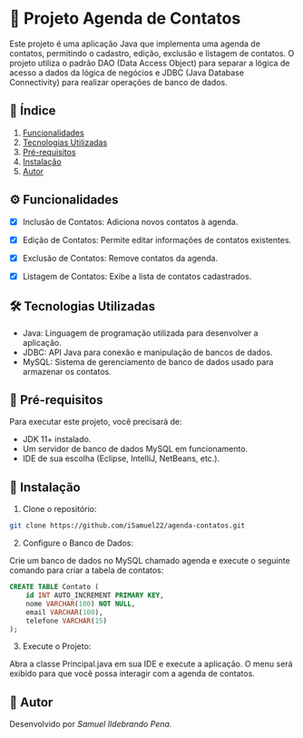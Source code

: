 # 📇 Projeto Agenda de Contatos
Este projeto é uma aplicação Java que implementa uma agenda de contatos, permitindo o cadastro, edição, exclusão e listagem de contatos. O projeto utiliza o padrão DAO (Data Access Object) para separar a lógica de acesso a dados da lógica de negócios e JDBC (Java Database Connectivity) para realizar operações de banco de dados.

## 📑 Índice
1. [Funcionalidades](#%EF%B8%8F-funcionalidades)
2. [Tecnologias Utilizadas](#-tecnologias-utilizadas)
3. [Pré-requisitos](#-pré-requisitos)
4. [Instalação](#-instalação)
5. [Autor](#-autor)

## ⚙️ Funcionalidades

- [X] Inclusão de Contatos: Adiciona novos contatos à agenda.

- [X] Edição de Contatos: Permite editar informações de contatos existentes.

- [X] Exclusão de Contatos: Remove contatos da agenda.

- [X] Listagem de Contatos: Exibe a lista de contatos cadastrados.

## 🛠 Tecnologias Utilizadas

- Java: Linguagem de programação utilizada para desenvolver a aplicação.
- JDBC: API Java para conexão e manipulação de bancos de dados.
- MySQL: Sistema de gerenciamento de banco de dados usado para armazenar os contatos.

## 📝 Pré-requisitos

Para executar este projeto, você precisará de:

* JDK 11+ instalado.
* Um servidor de banco de dados MySQL em funcionamento.
* IDE de sua escolha (Eclipse, IntelliJ, NetBeans, etc.).

## 🚀 Instalação

1. Clone o repositório:

```bash
git clone https://github.com/iSamuel22/agenda-contatos.git
```

2. Configure o Banco de Dados:

Crie um banco de dados no MySQL chamado agenda e execute o seguinte comando para criar a tabela de contatos:
```sql
CREATE TABLE Contato (
    id INT AUTO_INCREMENT PRIMARY KEY,
    nome VARCHAR(100) NOT NULL,
    email VARCHAR(100),
    telefone VARCHAR(15)
);
```
3. Execute o Projeto:

Abra a classe Principal.java em sua IDE e execute a aplicação. O menu será exibido para que você possa interagir com a agenda de contatos.

## 👤 Autor

Desenvolvido por _Samuel Ildebrando Pena._

